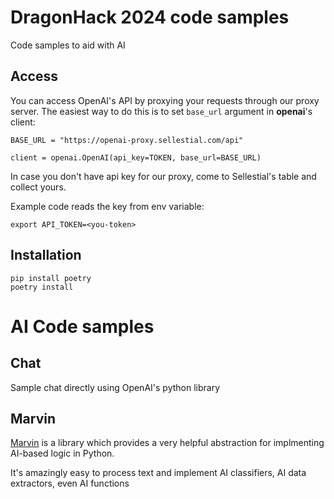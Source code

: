 # DragonHack 2024 code samples

Code samples to aid with AI

## Access
You can access OpenAI's API by proxying your requests through our proxy server.
The easiest way to do this is to set ```base_url``` argument in **openai**'s client:

```
BASE_URL = "https://openai-proxy.sellestial.com/api"

client = openai.OpenAI(api_key=TOKEN, base_url=BASE_URL)
```

In case you don't have api key for our proxy, come to Sellestial's table and collect yours.

Example code reads the key from env variable:
```
export API_TOKEN=<you-token>
```

## Installation
```
pip install poetry
poetry install
```

# AI Code samples
## Chat
Sample chat directly using OpenAI's python library

## Marvin
[Marvin](https://www.askmarvin.ai/welcome/what_is_marvin/) is a library which provides a very helpful abstraction for implmenting AI-based logic in Python.

It's amazingly easy to process text and implement AI classifiers, AI data extractors, even AI functions